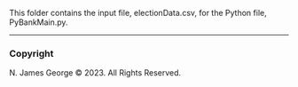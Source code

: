 This folder contains the input file, electionData.csv, for the Python file, PyBankMain.py.

----

### Copyright

N. James George © 2023. All Rights Reserved.
